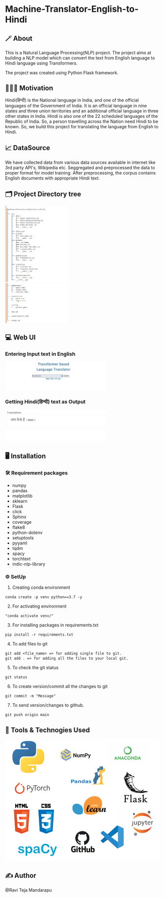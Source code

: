 # Machine-Translator-English-to-Hindi

## 🪄 About
This is a Natural Language Processing(NLP) project. The project aims at building a NLP model which can convert the text from English language to Hindi language using Transformers.

The project was created using Python Flask framework.

## 🏋🏻‍♂️ Motivation
Hindi(हिन्दी) is the National language in India, and one of the official languages of the Government of India. It is an official language in nine states and three union territories and an additional official language in three other states in India. Hindi is also one of the 22 scheduled languages of the Republic of India.
So, a person travelling across the Nation need Hindi to be known. So, we build this project for translating the language from English to Hindi.

## 📈 DataSource

We have collected data from various data sources available in internet like 3rd party API's, Wikipedia etc. Seggregated and preprocessed the data to proper format for model training. After preprocessing, the corpus contains English documents with appropriate Hindi text.

## 🗂️ Project Directory tree

<a><img src='Directorytree-1.png' width="40%" height="50%"></a><br>
<a><img src='Directorytree-2.png' width="40%" height="50%"></a>

## 💻 Web UI

### Entering Input text in English
<a><img src='img_1.png' width="65%" height="55%"></a>

### Getting Hindi(हिन्दी) text as Output

<a><img src='img_2.png' width="65%" height="45%"></a>


## 🖥️ Installation

### 🛠️ Requirement packages
* numpy  
* pandas
* matplotlib
* sklearn
* Flask
* click
* Sphinx
* coverage
* flake8
* python-dotenv
* setuptools
* pyyaml
* tqdm
* spacy
* torchtext
* indic-nlp-library

### ⚙️ SetUp

1. Creating conda environment
 ``` 
 conda create -p venv python==3.7 -y 
 ```

2. For activating environment
```
"conda activate venv/"
```
3. For installing packages in requirements.txt
```
pip install -r requirements.txt
```

4. To add files to git
```
git add <file_name> => for adding single file to git.
git add . => for adding all the files to your local git.
```
5. To check the git status
```
git status
```
6. To create version/commit all the changes to git

```
git commit -m "Message"
```
7. To send version/changes to github.
```
git push origin main
```

## 🦾 Tools & Technogies Used

![Technologies used](tools.png)

## ✍️ Author

@Ravi Teja Mandarapu
